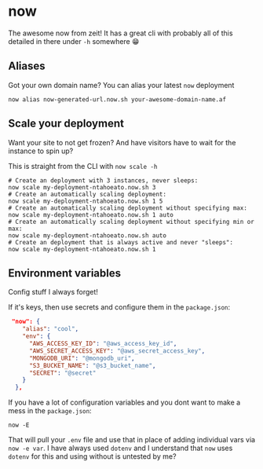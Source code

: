 # now 

The awesome now from zeit! It has a great cli with probably all of this detailed in there under `-h` somewhere 😁

## Aliases

Got your own domain name? You can alias your latest `now` deployment

```shell
now alias now-generated-url.now.sh your-awesome-domain-name.af 
```

## Scale your deployment 

Want your site to not get frozen? And have visitors have to wait for the instance to spin up?

This is straight from the CLI with `now scale -h`

```shell
# Create an deployment with 3 instances, never sleeps:
now scale my-deployment-ntahoeato.now.sh 3
# Create an automatically scaling deployment:
now scale my-deployment-ntahoeato.now.sh 1 5
# Create an automatically scaling deployment without specifying max:
now scale my-deployment-ntahoeato.now.sh 1 auto
# Create an automatically scaling deployment without specifying min or max:
now scale my-deployment-ntahoeato.now.sh auto
# Create an deployment that is always active and never "sleeps":
now scale my-deployment-ntahoeato.now.sh 1
```

## Environment variables

Config stuff I always forget!

If it's keys, then use secrets and configure them in the `package.json`:

```json
 "now": {
    "alias": "cool",
    "env": {
      "AWS_ACCESS_KEY_ID": "@aws_access_key_id",
      "AWS_SECRET_ACCESS_KEY": "@aws_secret_access_key",
      "MONGODB_URI": "@mongodb_uri",
      "S3_BUCKET_NAME": "@s3_bucket_name",
      "SECRET": "@secret"
    }
  },
```

If you have a lot of configuration variables and you dont want to make a mess in the `package.json`:

```shell
now -E
```

That will pull your `.env` file and use that in place of adding individual vars via `now -e var`. I have always used `dotenv` and I understand that `now` uses `dotenv` for this and using without is untested by me?



